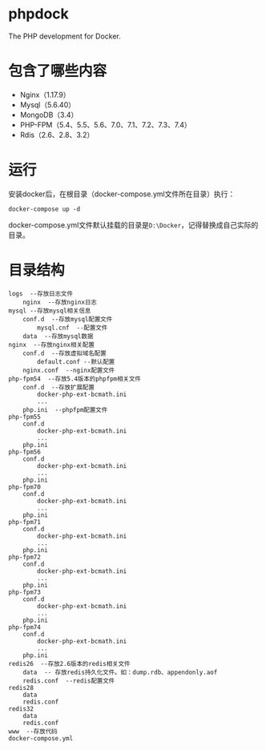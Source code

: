 # phpdock
The PHP development for Docker.

# 包含了哪些内容
- Nginx（1.17.9）
- Mysql（5.6.40）
- MongoDB（3.4）
- PHP-FPM（5.4、5.5、5.6、7.0、7.1、7.2、7.3、7.4）
- Rdis（2.6、2.8、3.2）

# 运行
安装docker后，在根目录（docker-compose.yml文件所在目录）执行：
```
docker-compose up -d
```
docker-compose.yml文件默认挂载的目录是`D:\Docker`，记得替换成自己实际的目录。

# 目录结构
```
logs  --存放日志文件
    nginx  --存放nginx日志
mysql --存放mysql相关信息
    conf.d  --存放mysql配置文件
        mysql.cnf  --配置文件
    data  --存放mysql数据
nginx  --存放nginx相关配置
    conf.d  --存放虚拟域名配置
        default.conf --默认配置
    nginx.conf  --nginx配置文件
php-fpm54  --存放5.4版本的phpfpm相关文件
    conf.d  --存放扩展配置
        docker-php-ext-bcmath.ini
        ...
    php.ini  --phpfpm配置文件
php-fpm55
    conf.d
        docker-php-ext-bcmath.ini
        ...
    php.ini
php-fpm56
    conf.d
        docker-php-ext-bcmath.ini
        ...
    php.ini
php-fpm70
    conf.d
        docker-php-ext-bcmath.ini
        ...
    php.ini
php-fpm71
    conf.d
        docker-php-ext-bcmath.ini
        ...
    php.ini
php-fpm72
    conf.d
        docker-php-ext-bcmath.ini
        ...
    php.ini
php-fpm73
    conf.d
        docker-php-ext-bcmath.ini
        ...
    php.ini
php-fpm74
    conf.d
        docker-php-ext-bcmath.ini
        ...
    php.ini
redis26  --存放2.6版本的redis相关文件
    data  -- 存放redis持久化文件。如：dump.rdb、appendonly.aof
    redis.conf  --redis配置文件
redis28
    data
    redis.conf
redis32
    data
    redis.conf
www  --存放代码
docker-compose.yml

```
